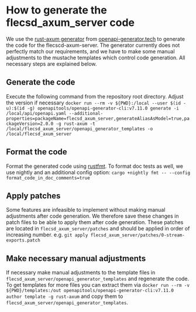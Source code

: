 # How to generate the flecsd_axum_server code

We use the [rust-axum generator](https://openapi-generator.tech/docs/generators/rust-axum)
from [openapi-generator.tech](https://openapi-generator.tech/) to generate the code for the flecscd-axum-server. The
generator currently does not perfectly match our requirements, and we have to make some manual adjustments to the
mustache templates which control code
generation. All necessary steps are explained below.

## Generate the code

Execute the following command from the repository root directory. Adjust the version if necessary
``docker run --rm -v ${PWD}:/local --user $(id -u):$(id -g) openapitools/openapi-generator-cli:v7.11.0 generate -i /local/api/openapi.yaml --additional-properties=packageName=flecsd_axum_server,generateAliasAsModel=true,packageVersion=2.0.0 -g rust-axum -t /local/flecsd_axum_server/openapi_generator_templates -o /local/flecsd_axum_server``

## Format the code

Format the generated code using [rustfmt](https://github.com/rust-lang/rustfmt). To format doc tests as well, we use
nightly and an additional config option:  ``cargo +nightly fmt -- --config format_code_in_doc_comments=true``

## Apply patches

Some features are infeasible to implement without making manual adjustments after code generation. We therefore save
these changes in patch files to be able to apply them after code generation.
These patches are located in `flecsd_axum_server/patches` and should be applied in order of increasing number.
e.g.
``git apply flecsd_axum_server/patches/0-stream-exports.patch``

## Make necessary manual adjustments

If necessary make manual adjustments to the template files in `flecsd_axum_server/openapi_generator_templates` and
regenerate the code. To get templates for more files you can extract them via
``docker run --rm -v ${PWD}/templates:/out openapitools/openapi-generator-cli:v7.11.0 author template -g rust-axum``
and copy them to `flecsd_axum_server/openapi_generator_templates`.